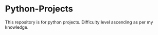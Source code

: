 # Python-Projects
This  repository is for python projects. Difficulty level ascending as per my knowledge.
